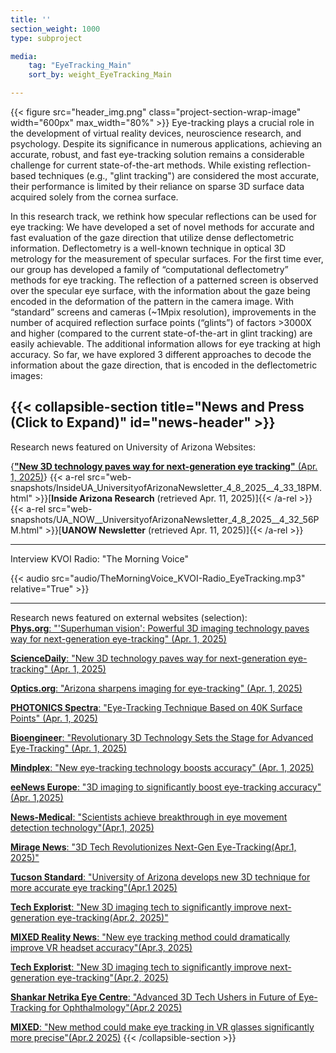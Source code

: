 ```yaml
---
title: ''
section_weight: 1000
type: subproject

media:
    tag: "EyeTracking_Main"
    sort_by: weight_EyeTracking_Main

---
```

{{< figure src="header_img.png" class="project-section-wrap-image" width="600px" max_width="80%" >}}
Eye-tracking plays a crucial role in the development of virtual reality devices, neuroscience research, and psychology. Despite its significance in numerous applications, achieving an accurate, robust, and fast eye-tracking solution remains a considerable challenge for current state-of-the-art methods. While existing reflection-based techniques (e.g., "glint tracking") are considered the most accurate, their performance is limited by their reliance on sparse 3D surface data acquired solely from the cornea surface. 

In this research track, we rethink how specular reflections can be used for eye tracking: We have developed a set of novel methods for accurate and fast evaluation of the gaze direction that utilize dense deflectometric information. Deflectometry is a well-known technique in optical 3D metrology for the measurement of specular surfaces. For the first time ever, our group has developed a family of “computational deflectometry” methods for eye tracking.  The reflection of a patterned screen is observed over the specular eye surface, with the information about the gaze being encoded in the deformation of the pattern in the camera image. With “standard” screens and cameras (~1Mpix resolution), improvements in the number of acquired reflection surface points (“glints”) of factors >3000X and higher (compared to the current state-of-the-art in glint tracking) are easily achievable. The additional information allows for eye tracking at high accuracy. So far, we have explored 3 different approaches to decode the information about the gaze direction, that is encoded in the deflectometric images: 

{{< collapsible-section title="News and Press (Click to Expand)" id="news-header" >}}
--------  
Research news featured on University of Arizona Websites: 

{[**"New 3D technology paves way for next-generation eye tracking"**  (Apr. 1, 2025)](https://news.arizona.edu/news/new-3d-technology-paves-way-next-generation-eye-tracking)}
{{< a-rel src="web-snapshots/InsideUA_UniversityofArizonaNewsletter_4_8_2025__4_33_18PM.html" >}}\[**Inside Arizona Research** (retrieved Apr. 11, 2025)\]{{< /a-rel >}}
{{< a-rel src="web-snapshots/UA_NOW__UniversityofArizonaNewsletter_4_8_2025__4_32_56PM.html" >}}\[**UANOW Newsletter** (retrieved Apr. 11, 2025)\]{{< /a-rel >}}

-------- 
Interview KVOI Radio: "The Morning Voice" 

{{< audio src="audio/TheMorningVoice_KVOI-Radio_EyeTracking.mp3" relative="True" >}}

--------  
Research news featured on external websites (selection):  
[**Phys.org**: "'Superhuman vision': Powerful 3D imaging technology paves way for next-generation eye-tracking" (Apr. 1, 2025)](https://phys.org/news/2025-03-superhuman-vision-powerful-3d-imaging.html)  

[**ScienceDaily**: "New 3D technology paves way for next-generation eye-tracking" (Apr. 1, 2025)](https://www.sciencedaily.com/releases/2025/04/250401131530.htm)


[**Optics.org**: "Arizona sharpens imaging for eye-tracking" (Apr. 1, 2025)](https://optics.org/news/16/4/5)  

[**PHOTONICS Spectra**: "Eye-Tracking Technique Based on 40K Surface Points" (Apr. 1, 2025)](https://www.photonics.com/Articles/Eye-Tracking_Technique_Based_on_40K_Surface_Points/p5/a70887)

[**Bioengineer**: "Revolutionary 3D Technology Sets the Stage for Advanced Eye-Tracking" (Apr. 1, 2025)](https://bioengineer.org/revolutionary-3d-technology-sets-the-stage-for-advanced-eye-tracking-innovations/)

[**Mindplex**: "New eye-tracking technology boosts accuracy" (Apr. 1, 2025)](https://magazine.mindplex.ai/mp_news/new-eye-tracking-technology-boosts-accuracy/)

[**eeNews Europe**: "3D imaging to significantly boost eye-tracking accuracy" (Apr. 1,2025)](https://www.eenewseurope.com/en/3d-imaging-to-significantly-boost-eye-tracking-accuracy/)

[**News-Medical**: "Scientists achieve breakthrough in eye movement detection technology"(Apr.1, 2025)](https://www.news-medical.net/news/20250401/Scientists-achieve-breakthrough-in-eye-movement-detection-technology.aspx)

[**Mirage News**: "3D Tech Revolutionizes Next-Gen Eye-Tracking(Apr.1, 2025)"](https://www.miragenews.com/3d-tech-revolutionizes-next-gen-eye-tracking-1436542/)

[**Tucson Standard**: "University of Arizona develops new 3D technique for more accurate eye tracking"(Apr.1 2025)](https://tucsonstandard.com/stories/670754672-university-of-arizona-develops-new-3d-technique-for-more-accurate-eye-tracking)

[**Tech Explorist**: "New 3D imaging tech to significantly improve next-generation eye-tracking(Apr.2, 2025)"](https://www.techexplorist.com/new-3d-imaging-tech-significantly-improve-next-generation-eye-tracking/98508/)

[**MIXED Reality News**: "New eye tracking method could dramatically improve VR headset accuracy"(Apr.3, 2025)](https://mixed-news.com/en/new-eye-tracking-method-could-dramatically-improve-vr-headset-accuracy/)

[**Tech Explorist**: "New 3D imaging tech to significantly improve next-generation eye-tracking"(Apr.2, 2025)](https://www.techexplorist.com/new-3d-imaging-tech-significantly-improve-next-generation-eye-tracking/98508/)

[**Shankar Netrika Eye Centre**: "Advanced 3D Tech Ushers in Future of Eye-Tracking for Ophthalmology"(Apr.2 2025)](https://shankarnetrika.com/advanced-3d-tech-ushers-in-future-of-eye-tracking-for-ophthalmology/)

[**MIXED**: "New method could make eye tracking in VR glasses significantly more precise"(Apr.2 2025)](https://mixed.de/neue-methode-koennte-eye-tracking-in-vr-brillen-deutlich-praeziser-machen/)
{{< /collapsible-section >}} 